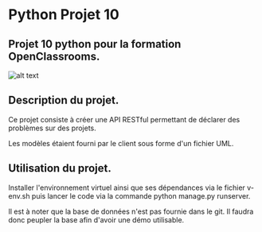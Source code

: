 # Python Projet 10

## Projet 10 python pour la formation OpenClassrooms.

![alt text](https://user.oc-static.com/upload/2020/09/22/16007803099977_P8%20%281%29.png "Logo SoftDesk")

## Description du projet.

 Ce projet consiste à créer une API RESTful permettant de déclarer des problèmes sur des projets. 
 
 Les modèles étaient fourni par le client sous forme d'un fichier UML.
 
 ## Utilisation du projet.
 
 Installer l'environnement virtuel ainsi que ses dépendances via le fichier v-env.sh puis lancer le code via la commande python manage.py runserver.
 
 Il est à noter que la base de données n'est pas fournie dans le git. Il faudra donc peupler la base afin d'avoir une démo utilisable.
